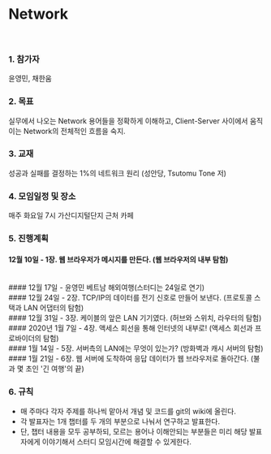 # Network
<br/>

### 1. 참가자 
윤영민, 채한움 

### 2. 목표
실무에서 나오는 Network 용어들을 정확하게 이해하고, Client-Server 사이에서 움직이는 Network의 전체적인 흐름을 숙지.<br>

### 3. 교재
성공과 실패를 결정하는 1%의 네트워크 원리 (성안당, Tsutomu Tone 저)

### 4. 모임일정 및 장소
매주 화요일 7시 가산디지털단지 근처 카페

### 5. 진행계획

#### 12월 10일 - 1장. 웹 브라우저가 메시지를 만든다. (웹 브라우저의 내부 탐험)
<br>
#### 12월 17일 - 윤영민 베트남 해외여행(스터디는 24일로 연기)
<br>
#### 12월 24일 - 2장. TCP/IP의 데이터를 전기 신호로 만들어 보낸다. (프로토콜 스택과 LAN 어댑터의 탐험)
<br>
#### 12월 31일 - 3장. 케이블의 앞은 LAN 기기였다. (허브와 스위치, 라우터의 탐험)
<br>
#### 2020년 1월 7일 - 4장. 액세스 회선을 통해 인터넷의 내부로! (액세스 회선과 프로바이더의 탐험)
<br>
#### 1월 14일 - 5장. 서버측의 LAN에는 무엇이 있는가? (방화벽과 캐시 서버의 탐험)
<br>
#### 1월 21일 - 6장. 웹 서버에 도착하여 응답 데이터가 웹 브라우저로 돌아간다. (불과 몇 초인 '긴 여행'의 끝)
<br>

### 6. 규칙

- 매 주마다 각자 주제를 하나씩 맡아서 개념 및 코드를 git의 wiki에 올린다.
- 각 발표자는 1개 챕터를 두 개의 부분으로 나눠서 연구하고 발표한다.
- 단, 챕터 내용을 모두 공부하되, 모르는 용어나 이해안되는 부분들은 미리 해당 발표자에게 이야기해서 스터디 모임시간에 해결할 수 있게한다.
